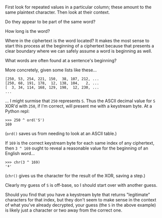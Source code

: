 First look for repeated values in a particular column;
these amount to the same plaintext character.  Then look
at their context.

Do they appear to be part of the same word?

How long is the word?

Where in the ciphertext is the word located?  It makes the
most sense to start this process at the beginning of a ciphertext
because that presents a clear boundary where we can safely assume
a word is beginning as well.

What words are often found at a sentence's beginning?

More concretely, given some lists like these...
```
[250, 53, 254, 221, 150,  38, 107, 212, ...
[250, 68, 191, 178,  12, 138, 104,   2, ...
[  3, 34, 114, 168, 129, 198,  12, 230, ...
...
```
... I might surmise that `250` represents `S`.  Thus the ASCII decimal value for `S` XOR'd with `250`, if I'm correct, will present me with a keystream byte.  At a Python repl:
```
>>> 250 ^ ord('S')
169
```
(`ord()` saves us from needing to look at an ASCII table.)

If `169` is the correct keystream byte for each same index of any ciphertext, then `3 ^ 169` ought to reveal a reasonable value for the beginning of an English word...
```
>>> chr(3 ^ 169)
'ª'
```
(`chr()` gives us the character for the result of the XOR, saving a step.)

Clearly my guess of `S` is off-base, so I should start over with another guess.

Should you find that you have a keystream byte that returns "legitimate" characters for that index, but they don't seem to make sense in the context of what you've already decrypted, your guess (the `S` in the above example) is likely just a character or two away from the correct one.

